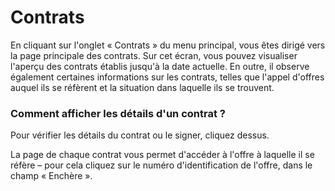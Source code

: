 # Contrats

En cliquant sur l'onglet « Contrats » du menu principal, vous êtes dirigé vers la page principale des contrats. Sur cet écran, vous pouvez visualiser l'aperçu des contrats établis jusqu'à la date actuelle. En outre, il observe également certaines informations sur les contrats, telles que l'appel d'offres auquel ils se réfèrent et la situation dans laquelle ils se trouvent.

### Comment afficher les détails d'un contrat ?

Pour vérifier les détails du contrat ou le signer, cliquez dessus.

La page de chaque contrat vous permet d'accéder à l'offre à laquelle il se réfère – pour cela cliquez sur le numéro d'identification de l'offre, dans le champ « Enchère ».
